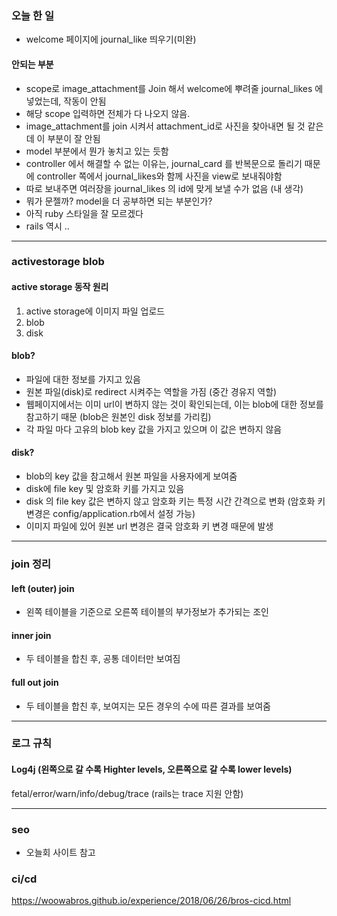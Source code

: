 ### 오늘 한 일 
- welcome 페이지에 journal_like 띄우기(미완)

#### 안되는 부분 
- scope로 image_attachment를 Join 해서 welcome에 뿌려줄 journal_likes 에 넣었는데, 작동이 안됨 
- 해당 scope 입력하면 전체가 다 나오지 않음. 
- image_attachment를 join 시켜서 attachment_id로 사진을 찾아내면 될 것 같은데 이 부분이 잘 안됨 
- model 부분에서 뭔가 놓치고 있는 듯함
- controller 에서 해결할 수 없는 이유는, journal_card 를 반복문으로 돌리기 때문에 controller 쪽에서 journal_likes와 함께 사진을 view로 보내줘야함
- 따로 보내주면 여러장을 journal_likes 의 id에 맞게 보낼 수가 없음 (내 생각) 
- 뭐가 문젤까? model을 더 공부하면 되는 부분인가? 
- 아직 ruby 스타일을 잘 모르겠다 
- rails 역시 .. 

__________


### activestorage blob
#### active storage 동작 원리 
1. active storage에 이미지 파일 업로드 
2. blob 
3. disk 

#### blob? 
- 파일에 대한 정보를 가지고 있음
- 원본 파일(disk)로 redirect 시켜주는 역할을 가짐 (중간 경유지 역할)
- 웹페이지에서는 이미 url이 변하지 않는 것이 확인되는데, 이는 blob에 대한 정보를 참고하기 때문
(blob은 원본인 disk 정보를 가리킴)
- 각 파일 마다 고유의 blob key 값을 가지고 있으며 이 값은 변하지 않음 

#### disk? 
- blob의 key 값을 참고해서 원본 파일을 사용자에게 보여줌
- disk에 file key 및 암호화 키를 가지고 있음 
- disk 의 file key 값은 변하지 않고 암호화 키는 특정 시간 간격으로 변화 
(암호화 키 변경은 config/application.rb에서 설정 가능)
- 이미지 파일에 있어 원본 url 변경은 결국 암호화 키 변경 때문에 발생 


_____


### join 정리 

#### left (outer) join
- 왼쪽 테이블을 기준으로 오른쪽 테이블의 부가정보가 추가되는 조인 
#### inner join
- 두 테이블을 합친 후, 공통 데이터만 보여짐
#### full out join
- 두 테이블을 합친 후, 보여지는 모든 경우의 수에 따른 결과를 보여줌


_____

### 로그 규칙 
#### Log4j (왼쪽으로 갈 수록 Highter levels, 오른쪽으로 갈 수록 lower levels)
fetal/error/warn/info/debug/trace
(rails는 trace 지원 안함)



_____

### seo 
- 오늘회 사이트 참고 



### ci/cd
https://woowabros.github.io/experience/2018/06/26/bros-cicd.html
